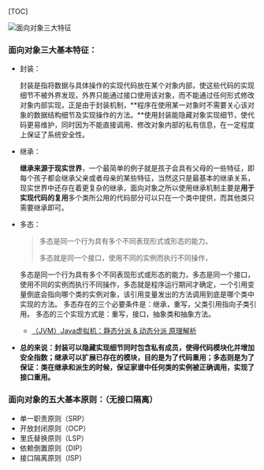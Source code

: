 [TOC]



![面向对象三大特征](http://m.qpic.cn/psb?/V14L47VC0w3vOf/MPW8USNwvC6ss7O.xTV2lq8Nd43JxRFUbH*nEuryRW8!/b/dPMAAAAAAAAA&bo=lAULAwAAAAADF6s!&rf=viewer_4)



### 面向对象三大基本特征：

- 封装：

    封装是指将数据与具体操作的实现代码放在某个对象内部，使这些代码的实现细节不被外界发现，外界只能通过接口使用该对象，而不能通过任何形式修改对象内部实现，正是由于封装机制，**程序在使用某一对象时不需要关心该对象的数据结构细节及实现操作的方法。**使用封装能隐藏对象实现细节，使代码更易维护，同时因为不能直接调用、修改对象内部的私有信息，在一定程度上保证了系统安全性。


- 继承：

    **继承来源于现实世界**，一个最简单的例子就是孩子会具有父母的一些特征，即每个孩子都会继承父亲或者母亲的某些特征，当然这只是最基本的继承关系，现实世界中还存在着更复杂的继承，面向对象之所以使用继承机制主要是**用于实现代码的复用**多个类所公用的代码部分可以只在一个类中提供，而其他类只需要继承即可。

- 多态：

    > 多态是同一个行为具有多个不同表现形式或形态的能力。
    >
    > 多态就是同一个接口，使用不同的实例而执行不同操作，

    多态是同一个行为具有多个不同表现形式或形态的能力，多态是同一个接口，使用不同的实例而执行不同操作，多态就是程序运行期间才确定，一个引用变量倒底会指向哪个类的实例对象，该引用变量发出的方法调用到底是哪个类中实现的方法。
    多态存在的三个必要条件是：继承，重写，父类引用指向子类引用。
    多态的三个实现方式是：重写，接口，抽象类和抽象方法。

    - [（JVM）Java虚拟机：静态分派 & 动态分派 原理解析](https://www.jianshu.com/p/3ae6efff1c96)

- **总的来说：封装可以隐藏实现细节同时包含私有成员，使得代码模块化并增加安全指数；继承可以扩展已存在的模块，目的是为了代码重用；多态则是为了保证：类在继承和派生的时候，保证家谱中任何类的实例被正确调用，实现了接口重用。**



### 面向对象的五大基本原则：（无接口隔离）

- 单一职责原则（SRP）
-  开放封闭原则（OCP）  
- 里氏替换原则（LSP）  
- 依赖倒置原则（DIP）  
- 接口隔离原则（ISP）